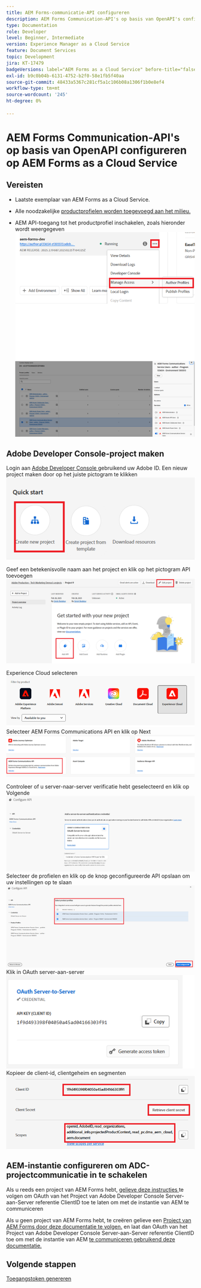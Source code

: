 ```yaml
---
title: AEM Forms-communicatie-API configureren
description: AEM Forms Communication-API's op basis van OpenAPI's configureren voor server-naar-server verificatie
type: Documentation
role: Developer
level: Beginner, Intermediate
version: Experience Manager as a Cloud Service
feature: Document Services
topic: Development
jira: KT-17479
badgeVersions: label="AEM Forms as a Cloud Service" before-title="false"
exl-id: b9c0b04b-6131-4752-b2f0-58e1fb5f40aa
source-git-commit: 48433a5367c281cf5a1c106b08a1306f1b0e8ef4
workflow-type: tm+mt
source-wordcount: '245'
ht-degree: 0%

---
```


# AEM Forms Communication-API&#39;s op basis van OpenAPI configureren op AEM Forms as a Cloud Service

## Vereisten

* Laatste exemplaar van AEM Forms as a Cloud Service.
* Alle noodzakelijke [ productprofielen worden toegevoegd aan het milieu.](https://experienceleague.adobe.com/nl/docs/experience-manager-learn/cloud-service/aem-apis/invoke-openapi-based-aem-apis)

* AEM API-toegang tot het productprofiel inschakelen, zoals hieronder wordt weergegeven
  ![ product_profile1 ](assets/product-profiles1.png)
  ![ product_profile ](assets/product-profiles.png)

## Adobe Developer Console-project maken

Login aan [ Adobe Developer Console ](https://developer.adobe.com/console/) gebruikend uw Adobe ID.
Een nieuw project maken door op het juiste pictogram te klikken
![ nieuw-project ](assets/new-project.png)

Geef een betekenisvolle naam aan het project en klik op het pictogram API toevoegen
![ nieuw-project ](assets/new-project2.png)

Experience Cloud selecteren
![ new-project3 ](assets/new-project3.png)
Selecteer AEM Forms Communications API en klik op Next
![ new-project4 ](assets/new-project4.png)

Controleer of u server-naar-server verificatie hebt geselecteerd en klik op Volgende
![ new-project5 ](assets/new-project5.png)
Selecteer de profielen en klik op de knop geconfigureerde API opslaan om uw instellingen op te slaan
![ new-project6 ](assets/new-project6.png)
Klik in OAuth server-aan-server
![ new-project7 ](assets/new-project7.png)
Kopieer de client-id, clientgeheim en segmenten
![ nieuw-project8 ](assets/new-project8.png)

## AEM-instantie configureren om ADC-projectcommunicatie in te schakelen

Als u reeds een project van AEM Forms hebt, [ gelieve deze instructies ](https://experienceleague.adobe.com/nl/docs/experience-manager-learn/cloud-service/aem-apis/invoke-openapi-based-aem-apis) te volgen om OAuth van het Project van Adobe Developer Console Server-aan-Server referentie ClientID toe te laten om met de instantie van AEM te communiceren

Als u geen project van AEM Forms hebt, te creëren gelieve een [ Project van AEM Forms door deze documentatie te volgen.](https://experienceleague.adobe.com/nl/docs/experience-manager-learn/cloud-service/forms/developing-for-cloud-service/getting-started) en laat dan OAuth van het Project van Adobe Developer Console Server-aan-Server referentie ClientID toe om met de instantie van AEM [ te communiceren gebruikend deze documentatie.](https://experienceleague.adobe.com/nl/docs/experience-manager-learn/cloud-service/aem-apis/invoke-openapi-based-aem-apis)


## Volgende stappen

[Toegangstoken genereren](./generate-access-token.md)
